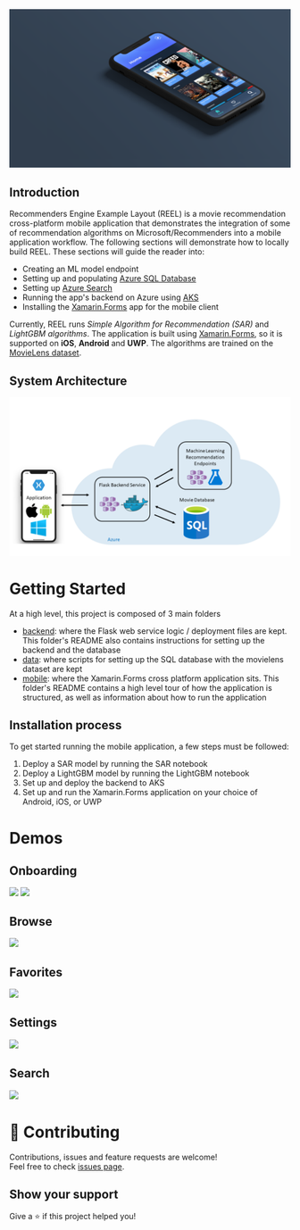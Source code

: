 <img src="assets/reel_mock.png">

## Introduction 

Recommenders Engine Example Layout (REEL) is a movie recommendation cross-platform mobile application that demonstrates the integration of some of recommendation algorithms on Microsoft/Recommenders into a mobile application workflow.
The following sections will demonstrate how to locally build REEL. These sections will guide the reader into:
	
* Creating an ML model endpoint
* Setting up and populating [Azure SQL Database](https://docs.microsoft.com/en-us/azure/sql-database/)
* Setting up [Azure Search](https://docs.microsoft.com/en-us/azure/search/)
* Running the app's backend on Azure using [AKS](https://docs.microsoft.com/en-us/azure/aks/)
* Installing the [Xamarin.Forms](https://docs.microsoft.com/en-us/xamarin/xamarin-forms/) app for the mobile client
	
Currently, REEL runs *Simple Algorithm for Recommendation (SAR)* and *LightGBM algorithms*. The application is built using [Xamarin.Forms](https://docs.microsoft.com/en-us/xamarin/xamarin-forms/),
 so it is supported on **iOS**, **Android** and **UWP**. The algorithms are trained on the [MovieLens dataset](https://grouplens.org/datasets/movielens/).




## System Architecture
 
 <img src="assets/system_arch_diagram.png">


# Getting Started

At a high level, this project is composed of 3 main folders
* [backend](backend/README.md): where the Flask web service logic / deployment files are kept. This folder's README also contains instructions for setting up the backend and the database
* [data](data/DATABASE_README.md): where scripts for setting up the SQL database with the movielens dataset are kept
* [mobile](mobile/README.md): where the Xamarin.Forms cross platform application sits. This folder's README contains a high level tour of how the application is structured, as well as information about how to run the application

## Installation process

To get started running the mobile application, a few steps must be followed: 
1. Deploy a SAR model by running the SAR notebook
2. Deploy a LightGBM model by running the LightGBM notebook
3. Set up and deploy the backend to AKS
4. Set up and run the Xamarin.Forms application on your choice of Android, iOS, or UWP

# Demos

## Onboarding

<img src="assets/Onboarding1.gif" width="300px"> 
<img src="assets/Onboarding2.gif" width="300px">

## Browse

<img src="assets/Browse.gif" width="300px">

## Favorites

<img src="assets/Favorites.gif" width="300px">

## Settings

<img src="assets/Settings.gif" width="300px">

## Search

<img src="assets/Search.gif" width="300px">

# 🤝 Contributing

Contributions, issues and feature requests are welcome!<br />Feel free to check [issues page](https://github.com/microsoft/recommenders/issues).

## Show your support

Give a ⭐️ if this project helped you!